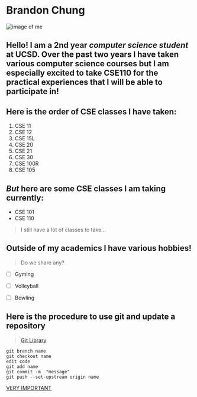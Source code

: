 # Brandon Chung 
![image of me](https://media.licdn.com/dms/image/D4E03AQFf9W4BCGViOQ/profile-displayphoto-shrink_400_400/0/1665185663961?e=1717632000&v=beta&t=U0uPMY9UUf9Ykug8fIx0_sOqsl5t2adfh78btjt4q10)
## Hello! I am a **2nd year** *computer science student* at **UCSD**. Over the past two years I have taken various computer science courses but I am especially excited to take CSE110 for the practical experiences that I will be able to participate in! 

## Here is the order of **CSE** classes I have taken:
1. CSE 11
2. CSE 12
3. CSE 15L
4. CSE 20
5. CSE 21
6. CSE 30
7. CSE 100R
8. CSE 105

## *But* here are some **CSE** classes I am taking currently: 
- CSE 101
- CSE 110
> I still have a lot of classes to take...

## Outside of my academics I have various hobbies!
> Do we share any?
- [ ] Gyming
- [ ] Volleyball
- [ ] Bowling


## Here is the procedure to use git and update a repository 
> [Git Library](https://git-scm.com/doc)
```
git branch name
git checkout name
edit code
git add name 
git commit -m  "message"
git push --set-upstream origin name 
```
[VERY IMPORTANT](joke.md)

